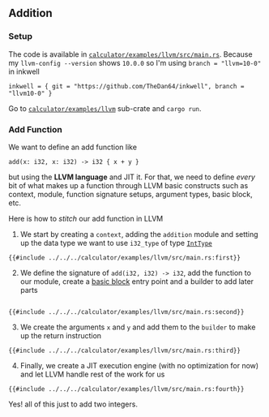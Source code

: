 ##  Addition


### Setup

The code is available in [`calculator/examples/llvm/src/main.rs`](https://github.com/ehsanmok/create-your-own-lang-with-rust/blob/master/calculator/examples/llvm/src/main.rs). Because my `llvm-config --version` shows `10.0.0` so I'm using `branch = "llvm=10-0"` in inkwell

```text
inkwell = { git = "https://github.com/TheDan64/inkwell", branch = "llvm10-0" }
```

Go to [`calculator/examples/llvm`](https://github.com/ehsanmok/create-your-own-lang-with-rust/blob/master/calculator/examples/llvm/) sub-crate and `cargo run`.


### Add Function

We want to define an add function like

```
add(x: i32, x: i32) -> i32 { x + y }
```

but using the **LLVM language** and JIT it. For that, we need to define *every* bit of what makes up a function through LLVM basic constructs such as context, module, function signature setups, argument types, basic block, etc.

Here is how to *stitch* our add function in LLVM

1. We start by creating a `context`, adding the `addition` module and setting up the data type we want to use `i32_type` of type [`IntType`](https://thedan64.github.io/inkwell/inkwell/types/struct.IntType.html)

```rust,ignore
{{#include ../../../calculator/examples/llvm/src/main.rs:first}}
```

2. We define the signature of `add(i32, i32) -> i32`, add the function to our module, create a [basic block](https://thedan64.github.io/inkwell/inkwell/basic_block/index.html) entry point and a builder to add later parts

```rust,ignore

{{#include ../../../calculator/examples/llvm/src/main.rs:second}}
```

3. We create the arguments `x` and `y` and add them to the `builder` to make up the return instruction

```rust,ignore
{{#include ../../../calculator/examples/llvm/src/main.rs:third}}
```

4. Finally, we create a JIT execution engine (with no optimization for now) and let LLVM handle rest of the work for us

```rust,ignore
{{#include ../../../calculator/examples/llvm/src/main.rs:fourth}}
```

Yes! all of this just to add two integers.
